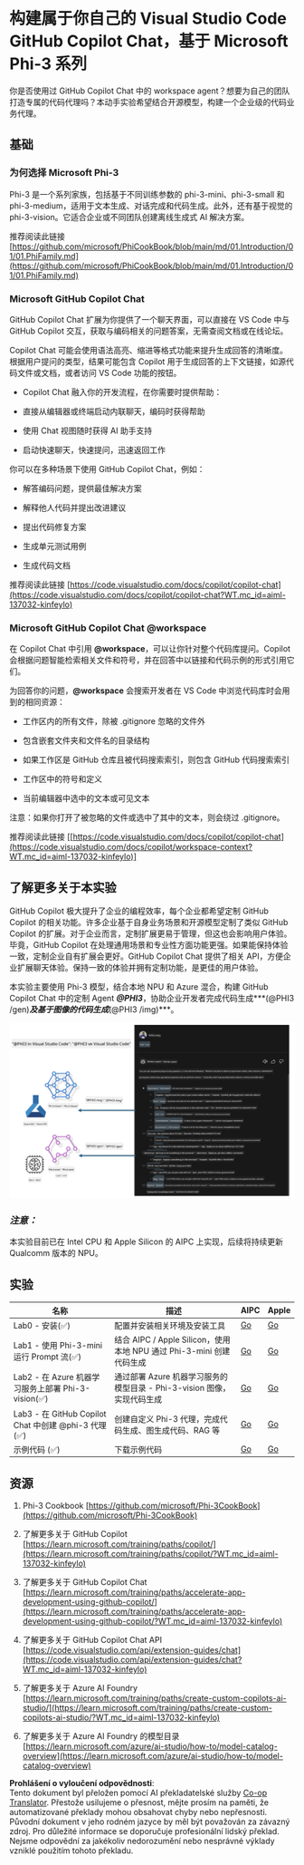<!--
CO_OP_TRANSLATOR_METADATA:
{
  "original_hash": "00b7a699de8ac405fa821f4c0f7fc0ab",
  "translation_date": "2025-05-09T19:16:45+00:00",
  "source_file": "md/02.Application/02.Code/Phi3/VSCodeExt/README.md",
  "language_code": "cs"
}
-->
# **构建属于你自己的 Visual Studio Code GitHub Copilot Chat，基于 Microsoft Phi-3 系列**

你是否使用过 GitHub Copilot Chat 中的 workspace agent？想要为自己的团队打造专属的代码代理吗？本动手实验希望结合开源模型，构建一个企业级的代码业务代理。

## **基础**

### **为何选择 Microsoft Phi-3**

Phi-3 是一个系列家族，包括基于不同训练参数的 phi-3-mini、phi-3-small 和 phi-3-medium，适用于文本生成、对话完成和代码生成。此外，还有基于视觉的 phi-3-vision。它适合企业或不同团队创建离线生成式 AI 解决方案。

推荐阅读此链接 [https://github.com/microsoft/PhiCookBook/blob/main/md/01.Introduction/01/01.PhiFamily.md](https://github.com/microsoft/PhiCookBook/blob/main/md/01.Introduction/01/01.PhiFamily.md)

### **Microsoft GitHub Copilot Chat**

GitHub Copilot Chat 扩展为你提供了一个聊天界面，可以直接在 VS Code 中与 GitHub Copilot 交互，获取与编码相关的问题答案，无需查阅文档或在线论坛。

Copilot Chat 可能会使用语法高亮、缩进等格式功能来提升生成回答的清晰度。根据用户提问的类型，结果可能包含 Copilot 用于生成回答的上下文链接，如源代码文件或文档，或者访问 VS Code 功能的按钮。

- Copilot Chat 融入你的开发流程，在你需要时提供帮助：

- 直接从编辑器或终端启动内联聊天，编码时获得帮助

- 使用 Chat 视图随时获得 AI 助手支持

- 启动快速聊天，快速提问，迅速返回工作

你可以在多种场景下使用 GitHub Copilot Chat，例如：

- 解答编码问题，提供最佳解决方案

- 解释他人代码并提出改进建议

- 提出代码修复方案

- 生成单元测试用例

- 生成代码文档

推荐阅读此链接 [https://code.visualstudio.com/docs/copilot/copilot-chat](https://code.visualstudio.com/docs/copilot/copilot-chat?WT.mc_id=aiml-137032-kinfeylo)

###  **Microsoft GitHub Copilot Chat @workspace**

在 Copilot Chat 中引用 **@workspace**，可以让你针对整个代码库提问。Copilot 会根据问题智能检索相关文件和符号，并在回答中以链接和代码示例的形式引用它们。

为回答你的问题，**@workspace** 会搜索开发者在 VS Code 中浏览代码库时会用到的相同资源：

- 工作区内的所有文件，除被 .gitignore 忽略的文件外

- 包含嵌套文件夹和文件名的目录结构

- 如果工作区是 GitHub 仓库且被代码搜索索引，则包含 GitHub 代码搜索索引

- 工作区中的符号和定义

- 当前编辑器中选中的文本或可见文本

注意：如果你打开了被忽略的文件或选中了其中的文本，则会绕过 .gitignore。

推荐阅读此链接 [[https://code.visualstudio.com/docs/copilot/copilot-chat](https://code.visualstudio.com/docs/copilot/workspace-context?WT.mc_id=aiml-137032-kinfeylo)]

## **了解更多关于本实验**

GitHub Copilot 极大提升了企业的编程效率，每个企业都希望定制 GitHub Copilot 的相关功能。许多企业基于自身业务场景和开源模型定制了类似 GitHub Copilot 的扩展。对于企业而言，定制扩展更易于管理，但这也会影响用户体验。毕竟，GitHub Copilot 在处理通用场景和专业性方面功能更强。如果能保持体验一致，定制企业自有扩展会更好。GitHub Copilot Chat 提供了相关 API，方便企业扩展聊天体验。保持一致的体验并拥有定制功能，是更佳的用户体验。

本实验主要使用 Phi-3 模型，结合本地 NPU 和 Azure 混合，构建 GitHub Copilot Chat 中的定制 Agent ***@PHI3***，协助企业开发者完成代码生成***(@PHI3 /gen)***及基于图像的代码生成***(@PHI3 /img)***。

![PHI3](../../../../../../../translated_images/cover.410a18b85555fad4ca8bfb8f0b1776a96ae7f8eae1132b8f0c09d4b92b8e3365.cs.png)

### ***注意：***

本实验目前已在 Intel CPU 和 Apple Silicon 的 AIPC 上实现，后续将持续更新 Qualcomm 版本的 NPU。

## **实验**

| 名称 | 描述 | AIPC | Apple |
| ------------ | ----------- | -------- |-------- |
| Lab0 - 安装(✅) | 配置并安装相关环境及安装工具 | [Go](./HOL/AIPC/01.Installations.md) |[Go](./HOL/Apple/01.Installations.md) |
| Lab1 - 使用 Phi-3-mini 运行 Prompt 流(✅) | 结合 AIPC / Apple Silicon，使用本地 NPU 通过 Phi-3-mini 创建代码生成 | [Go](./HOL/AIPC/02.PromptflowWithNPU.md) |  [Go](./HOL/Apple/02.PromptflowWithMLX.md) |
| Lab2 - 在 Azure 机器学习服务上部署 Phi-3-vision(✅) | 通过部署 Azure 机器学习服务的模型目录 - Phi-3-vision 图像，实现代码生成 | [Go](./HOL/AIPC/03.DeployPhi3VisionOnAzure.md) |[Go](./HOL/Apple/03.DeployPhi3VisionOnAzure.md) |
| Lab3 - 在 GitHub Copilot Chat 中创建 @phi-3 代理(✅)  | 创建自定义 Phi-3 代理，完成代码生成、图生成代码、RAG 等 | [Go](./HOL/AIPC/04.CreatePhi3AgentInVSCode.md) | [Go](./HOL/Apple/04.CreatePhi3AgentInVSCode.md) |
| 示例代码 (✅)  | 下载示例代码 | [Go](../../../../../../../code/07.Lab/01/AIPC) | [Go](../../../../../../../code/07.Lab/01/Apple) |

## **资源**

1. Phi-3 Cookbook [https://github.com/microsoft/Phi-3CookBook](https://github.com/microsoft/Phi-3CookBook)

2. 了解更多关于 GitHub Copilot [https://learn.microsoft.com/training/paths/copilot/](https://learn.microsoft.com/training/paths/copilot/?WT.mc_id=aiml-137032-kinfeylo)

3. 了解更多关于 GitHub Copilot Chat [https://learn.microsoft.com/training/paths/accelerate-app-development-using-github-copilot/](https://learn.microsoft.com/training/paths/accelerate-app-development-using-github-copilot/?WT.mc_id=aiml-137032-kinfeylo)

4. 了解更多关于 GitHub Copilot Chat API [https://code.visualstudio.com/api/extension-guides/chat](https://code.visualstudio.com/api/extension-guides/chat?WT.mc_id=aiml-137032-kinfeylo)

5. 了解更多关于 Azure AI Foundry [https://learn.microsoft.com/training/paths/create-custom-copilots-ai-studio/](https://learn.microsoft.com/training/paths/create-custom-copilots-ai-studio/?WT.mc_id=aiml-137032-kinfeylo)

6. 了解更多关于 Azure AI Foundry 的模型目录 [https://learn.microsoft.com/azure/ai-studio/how-to/model-catalog-overview](https://learn.microsoft.com/azure/ai-studio/how-to/model-catalog-overview)

**Prohlášení o vyloučení odpovědnosti**:  
Tento dokument byl přeložen pomocí AI překladatelské služby [Co-op Translator](https://github.com/Azure/co-op-translator). Přestože usilujeme o přesnost, mějte prosím na paměti, že automatizované překlady mohou obsahovat chyby nebo nepřesnosti. Původní dokument v jeho rodném jazyce by měl být považován za závazný zdroj. Pro důležité informace se doporučuje profesionální lidský překlad. Nejsme odpovědní za jakékoliv nedorozumění nebo nesprávné výklady vzniklé použitím tohoto překladu.